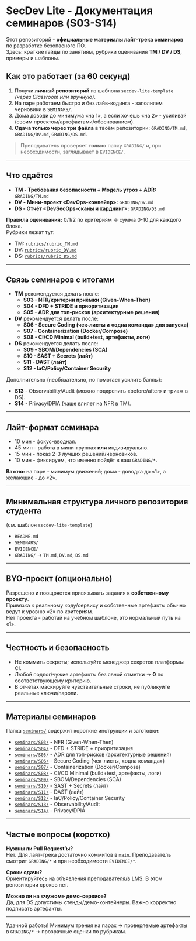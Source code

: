 # SecDev Lite - Документация семинаров (S03-S14)

Этот репозиторий - **официальные материалы лайт-трека семинаров** по разработке безопасного ПО.  
Здесь: краткие гайды по занятиям, рубрики оценивания **TM / DV / DS**, примеры и шаблоны.

## Как это работает (за 60 секунд)

1) Получи **личный репозиторий** из шаблона `secdev-lite-template` *(через Classroom или вручную)*.  
2) На паре работаем быстро и без лайв-кодинга - заполняем черновики в `SEMINARS/`.  
3) Дома доводи до минимума «на 1», а если хочешь «на 2» - усиливай (своим проектом/артефактами/обоснованием).  
4) **Сдача только через три файла** в твоём репозитории: `GRADING/TM.md`, `GRADING/DV.md`, `GRADING/DS.md`.

> Преподаватель проверяет **только** папку `GRADING/` и, при необходимости, заглядывает в `EVIDENCE/`.

---

## Что сдаётся

- **TM - Требования безопасности + Модель угроз + ADR:** `GRADING/TM.md`  
- **DV - Мини-проект «DevOps-конвейер»:** `GRADING/DV.md`  
- **DS - Отчёт «DevSecOps-сканы и харднинг»:** `GRADING/DS.md`

**Правила оценивания:** 0/1/2 по критериям → сумма 0-10 для каждого блока.  
Рубрики лежат тут:

- TM: [`rubrics/rubric_TM.md`](rubrics/rubric_TM.md)
- DV: [`rubrics/rubric_DV.md`](rubrics/rubric_DV.md)
- DS: [`rubrics/rubric_DS.md`](rubrics/rubric_DS.md)

---

## Связь семинаров с итогами

- **TM** рекомендуется делать после:
  - **S03 - NFR/критерии приёмки (Given-When-Then)**
  - **S04 - DFD + STRIDE и приоритизация**
  - **S05 - ADR для топ-рисков (архитектурные решения)**
- **DV** рекомендуется делать после:
  - **S06 - Secure Coding (чек-листы и «одна команда» для запуска)**
  - **S07 - Containerization (Docker/Compose)**
  - **S08 - CI/CD Minimal (build+test, артефакты, логи)**
- **DS** рекомендуется делать после:
  - **S09 - SBOM/Dependencies (SCA)**
  - **S10 - SAST + Secrets (лайт)**
  - **S11 - DAST (лайт)**
  - **S12 - IaC/Policy/Container Security**

Дополнительно (необязательно, но помогает усилить баллы):

- **S13** - Observability/Audit (можно подкрепить «before/after» и триаж в DS).
- **S14** - Privacy/DPIA (чаще влияет на NFR в TM).

---

## Лайт-формат семинара

- 10 мин - фокус-вводная.
- 45 мин - работа в мини-группах **или** индивидуально.
- 15 мин - показ 2-3 лучших решений/черновиков.
- 10 мин - фиксируем, что именно пойдёт в ваш `GRADING/*`.

**Важно:** на паре - минимум движений; дома - доводка до «1», а желающие - до «2».

---

## Минимальная структура личного репозитория студента

(см. шаблон `secdev-lite-template`)

- `README.md`
- `SEMINARS/`
- `EVIDENCE/`
- `GRADING/` → `TM.md`, `DV.md`, `DS.md`

---

## BYO-проект (опционально)

Разрешено и поощряется привязывать задания к **собственному проекту**.  
Привязка к реальному коду/сервису и собственные артефакты обычно ведут к уровню «2» по критериям.  
Нет проекта - работай на учебном шаблоне, это нормальный путь на «1».

---

## Честность и безопасность

- Не коммить секреты; используйте менеджер секретов платформы CI.  
- Любой подлог/чужие артефакты без явной отметки → **0** по соответствующему критерию.  
- В отчётах маскируйте чувствительные строки, не публикуйте реальные ключи/пароли.

---

## Материалы семинаров

Папка [`seminars/`](seminars/) содержит короткие инструкции и заготовки:

- [`seminars/S03/`](seminars/S03/) - NFR (Given-When-Then)
- [`seminars/S04/`](seminars/S04/) - DFD + STRIDE + приоритизация
- [`seminars/S05/`](seminars/S05/) - ADR для топ-рисков (архитектурные решения)
- [`seminars/S06/`](seminars/S06/) - Secure Coding (чек-листы, «одна команда»)
- [`seminars/S07/`](seminars/S07/) - Containerization (Docker/Compose)
- [`seminars/S08/`](seminars/S08/) - CI/CD Minimal (build+test, артефакты, логи)
- [`seminars/S09/`](seminars/S09/) - SBOM/Dependencies (SCA)
- [`seminars/S10/`](seminars/S10/) - SAST + Secrets (лайт)
- [`seminars/S11/`](seminars/S11/) - DAST (лайт)
- [`seminars/S12/`](seminars/S12/) - IaC/Policy/Container Security
- [`seminars/S13/`](seminars/S13/) - Observability/Audit
- [`seminars/S14/`](seminars/S14/) - Privacy/DPIA

---

## Частые вопросы (коротко)

**Нужны ли Pull Request’ы?**  
Нет. Для лайт-трека достаточно коммитов в `main`. Преподаватель смотрит `GRADING/*` и при необходимости `EVIDENCE/*`.

**Сроки сдачи?**  
Ориентируйтесь на объявления преподавателя/в LMS. В этом репозитории сроков нет.

**Можно ли на «чужом» демо-сервисе?**  
Да, для DS допустимы стенды/демо-контейнеры. Важно корректно подписать артефакты.

---

Удачной работы! Минимум трения на парах → проверяемые артефакты в `GRADING/*` → прозрачные оценки по рубрикам.
